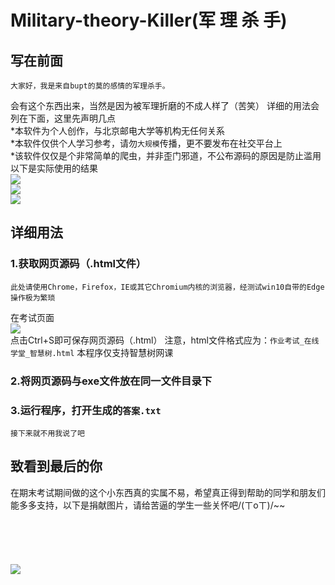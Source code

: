 # Military-theory-Killer(军 理 杀 手)
## 写在前面
    大家好，我是来自bupt的莫的感情的军理杀手。
会有这个东西出来，当然是因为被军理折磨的不成人样了（苦笑）
详细的用法会列在下面，这里先声明几点<br>
*本软件为个人创作，与北京邮电大学等机构无任何关系<br>
*本软件仅供个人学习参考，请勿`大规模`传播，更不要发布在社交平台上<br>
*该软件仅仅是个非常简单的爬虫，并非歪门邪道，不公布源码的原因是防止滥用<br>
以下是实际使用的结果<br>
![](https://github.com/FAWC-bupt/img/blob/master/1.png)<br>
![](https://github.com/FAWC-bupt/img/blob/master/2.png)<br>
![](https://github.com/FAWC-bupt/img/blob/master/3.png)<br>

## 详细用法
### 1.获取网页源码（.html文件）
    此处请使用Chrome，Firefox，IE或其它Chromium内核的浏览器，经测试win10自带的Edge操作极为繁琐
在考试页面<br>
![](https://github.com/FAWC-bupt/img/blob/master/5.jpg)<br>
点击Ctrl+S即可保存网页源码（.html）
        注意，html文件格式应为：`作业考试_在线学堂_智慧树.html`
本程序仅支持智慧树网课
### 2.将网页源码与exe文件放在同一文件目录下
### 3.运行程序，打开生成的`答案.txt`
    接下来就不用我说了吧
## 致看到最后的你
在期末考试期间做的这个小东西真的实属不易，希望真正得到帮助的同学和朋友们能多多支持，以下是捐献图片，请给苦逼的学生一些关怀吧/(ㄒoㄒ)/~~<br>
<br>
<br>
<br>
<br>
<br>
![](https://github.com/FAWC-bupt/img/blob/master/4.jpg)<br>
